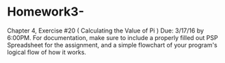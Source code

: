 # Homework3-
Chapter 4, Exercise #20 ( Calculating the Value of Pi )  Due: 3/17/16 by 6:00PM. For documentation, make sure to include a properly filled out PSP Spreadsheet for the assignment, and a simple flowchart of your program's logical flow of how it works.
